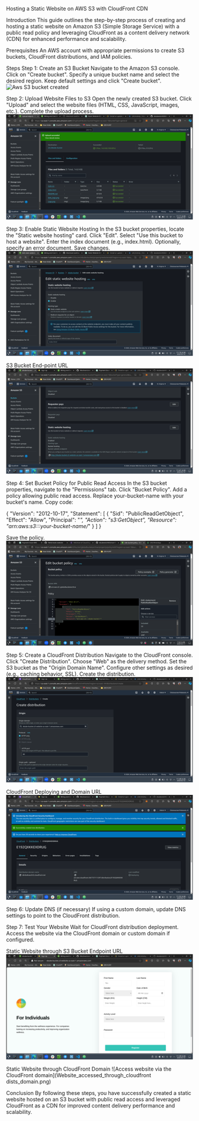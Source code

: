 Hosting a Static Website on AWS S3 with CloudFront CDN

Introduction
This guide outlines the step-by-step process of creating and hosting a static website on Amazon S3 (Simple Storage Service) with a public read policy and leveraging CloudFront as a content delivery network (CDN) for enhanced performance and scalability.

Prerequisites
An AWS account with appropriate permissions to create S3 buckets, CloudFront distributions, and IAM policies.

Steps
Step 1: Create an S3 Bucket
Navigate to the Amazon S3 console.
Click on "Create bucket".
Specify a unique bucket name and select the desired region.
Keep default settings and click "Create bucket".
![Aws S3 bucket created](bucket_created.ng)

Step 2: Upload Website Files to S3
Open the newly created S3 bucket.
Click "Upload" and select the website files (HTML, CSS, JavaScript, images, etc.).
Complete the upload process.
![Static Website Files Uploaded to S3](upload_to_s3_bucKet_successful.png)

Step 3: Enable Static Website Hosting
In the S3 bucket properties, locate the "Static website hosting" card.
Click "Edit".
Select "Use this bucket to host a website".
Enter the index document (e.g., index.html).
Optionally, specify an error document.
Save changes.
![Enabling Static Website Hosting](configure_s3_bucket_properties.png)

S3 Bucket End-point URL
![AWS S3 Endpoint Url](AWS_S3_endpoint_url.png)


Step 4: Set Bucket Policy for Public Read Access
In the S3 bucket properties, navigate to the "Permissions" tab.
Click "Bucket Policy".
Add a policy allowing public read access. Replace your-bucket-name with your bucket's name.
Copy code:

{
    "Version": "2012-10-17",
    "Statement": [
        {
            "Sid": "PublicReadGetObject",
            "Effect": "Allow",
            "Principal": "*",
            "Action": "s3:GetObject",
            "Resource": "arn:aws:s3:::your-bucket-name/*"
        }
    ]
}

Save the policy.
![Set AWS S3 Bucket Policy](s3_bucket_policy.png)

Step 5: Create a CloudFront Distribution
Navigate to the CloudFront console.
Click "Create Distribution".
Choose "Web" as the delivery method.
Set the S3 bucket as the "Origin Domain Name".
Configure other settings as desired (e.g., caching behavior, SSL).
Create the distribution.
![Creating CloudFront Dist. using S3 bucket](cloudfront_creation.png)

CloudFront Deploying and Domain URL
![CloudFront Deploying and Domain Url](cloudfront_dist._deploying_and_domain.png)


Step 6: Update DNS (if necessary)
If using a custom domain, update DNS settings to point to the CloudFront distribution.

Step 7: Test Your Website
Wait for CloudFront distribution deployment.
Access the website via the CloudFront domain or custom domain if configured.

Static Website through S3 Bucket Endpoint URL
![Accessing the Static Website Through the S3 End-point URL](s3_static_website_accessed.png)

Static Website through CloudFront Domain
![Access website via the CloudFront domain](Website_accessed_through_cloudfront dists_domain.png)

Conclusion
By following these steps, you have successfully created a static website hosted on an S3 bucket with public read access and leveraged CloudFront as a CDN for improved content delivery performance and scalability.
